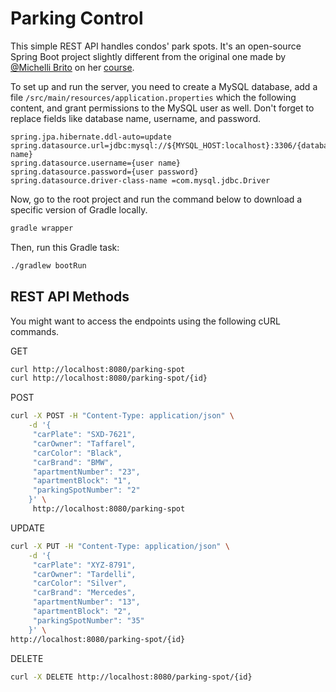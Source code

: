 # Parking Control

This simple REST API handles condos' park spots. It's an open-source Spring Boot project slightly different from the original one made by [@Michelli Brito](https://github.com/MichelliBrito) on her [course](https://www.youtube.com/watch?v=LXRU-Z36GEU).

To set up and run the server, you need to create a MySQL database, add a file `/src/main/resources/application.properties` which the following content, and grant permissions to the MySQL user as well. Don't forget to replace fields like database name, username, and password.

```
spring.jpa.hibernate.ddl-auto=update    
spring.datasource.url=jdbc:mysql://${MYSQL_HOST:localhost}:3306/{database name}
spring.datasource.username={user name}    
spring.datasource.password={user password}    
spring.datasource.driver-class-name =com.mysql.jdbc.Driver    
```
Now, go to the root project and run the command below to download a specific version of Gradle locally.
```sh 
gradle wrapper
```
Then, run this Gradle task:
```sh
./gradlew bootRun
```
## REST API Methods
You might want to access the endpoints using the following cURL commands.

GET
```sh
curl http://localhost:8080/parking-spot
curl http://localhost:8080/parking-spot/{id}
```
POST
```sh
curl -X POST -H "Content-Type: application/json" \
    -d '{
	 "carPlate": "SXD-7621",
	 "carOwner": "Taffarel",
	 "carColor": "Black",
	 "carBrand": "BMW",
	 "apartmentNumber": "23",
	 "apartmentBlock": "1",
	 "parkingSpotNumber": "2"
	}' \
     http://localhost:8080/parking-spot
```
UPDATE
```sh
curl -X PUT -H "Content-Type: application/json" \
    -d '{
	 "carPlate": "XYZ-8791",
	 "carOwner": "Tardelli",
	 "carColor": "Silver",
	 "carBrand": "Mercedes",
	 "apartmentNumber": "13",
	 "apartmentBlock": "2",
	 "parkingSpotNumber": "35"
	}' \
http://localhost:8080/parking-spot/{id}
```
DELETE
```sh
curl -X DELETE http://localhost:8080/parking-spot/{id}
```
